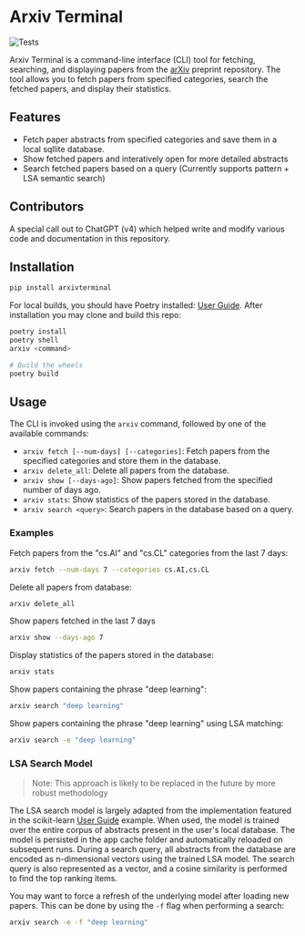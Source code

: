 # Arxiv Terminal
![Tests](https://github.com/jbencina/arxivterminal/actions/workflows/main.yaml/badge.svg)

Arxiv Terminal is a command-line interface (CLI) tool for fetching, searching, and displaying papers from the [arXiv](https://arxiv.org/) preprint repository. The tool allows you to fetch papers from specified categories, search the fetched papers, and display their statistics.

## Features

- Fetch paper abstracts from specified categories and save them in a local sqllite database.
- Show fetched papers and interatively open for more detailed abstracts
- Search fetched papers based on a query (Currently supports pattern + LSA semantic search)

## Contributors
A special call out to ChatGPT (v4) which helped write and modify various code and documentation in this repository.

## Installation

```bash
pip install arxivterminal
```

For local builds, you should have Poetry installed: [User Guide](https://python-poetry.org/docs/#installation). After
installation you may clone and build this repo:
```bash
poetry install
poetry shell
arxiv <command>

# Build the wheels
poetry build
```

## Usage

The CLI is invoked using the `arxiv` command, followed by one of the available commands:

- `arxiv fetch [--num-days] [--categories]`: Fetch papers from the specified categories and store them in the database.
- `arxiv delete_all`: Delete all papers from the database.
- `arxiv show [--days-ago]`: Show papers fetched from the specified number of days ago.
- `arxiv stats`: Show statistics of the papers stored in the database.
- `arxiv search <query>`: Search papers in the database based on a query.

### Examples

Fetch papers from the "cs.AI" and "cs.CL" categories from the last 7 days:

```bash
arxiv fetch --num-days 7 --categories cs.AI,cs.CL
```

Delete all papers from database:

```bash
arxiv delete_all
```

Show papers fetched in the last 7 days

```bash
arxiv show --days-ago 7
```

Display statistics of the papers stored in the database:

```bash
arxiv stats
```

Show papers containing the phrase "deep learning":

```bash
arxiv search "deep learning"
```

Show papers containing the phrase "deep learning" using LSA matching:

```bash
arxiv search -e "deep learning"
```

### LSA Search Model
> Note: This approach is likely to be replaced in the future by more robust methodology

The LSA search model is largely adapted from the implementation featured in the scikit-learn [User Guide](
https://scikit-learn.org/stable/auto_examples/text/plot_document_clustering.html#sphx-glr-auto-examples-text-plot-document-clustering-py) example.
When used, the model is trained over the entire corpus of abstracts present in the user's local database. The model
is persisted in the app cache folder and automatically reloaded on subsequent runs. During a search query, all abstracts
from the database are encoded as n-dimensional vectors using the trained LSA model. The search query is also represented
as a vector, and a cosine similarity is performed to find the top ranking items.

You may want to force a refresh of the underlying model after loading new papers. This can be done by using the `-f`
flag when performing a search:
```bash
arxiv search -e -f "deep learning"
```
